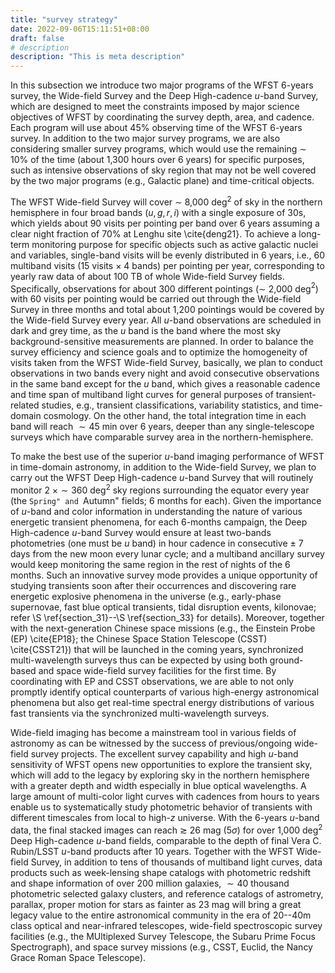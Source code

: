 ```yaml
---
title: "survey strategy"
date: 2022-09-06T15:11:51+08:00
draft: false
# description
description: "This is meta description"
---
```



In this subsection we introduce two major programs of the WFST 6-years survey, the Wide-field Survey and the Deep High-cadence $u$-band Survey, which are designed to meet the constraints imposed by major science objectives of WFST by coordinating the survey depth, area, and cadence. Each program will use about 45\% observing time of the WFST 6-years survey. In addition to the two major survey programs, we are also considering smaller survey programs, which would use the remaining $\sim$ 10\% of the time (about 1,300 hours over 6 years) for specific purposes, such as intensive observations of sky region that may not be well covered by the two major programs (e.g., Galactic plane) and time-critical objects.

The WFST Wide-field Survey will cover $\sim$ 8,000 deg$^2$ of sky in the northern hemisphere in four broad bands ($u, g, r, i$) with a single exposure of 30s, which yields about 90 visits per pointing per band over 6 years assuming a clear night fraction of 70\% at Lenghu site \cite{deng21}. To achieve a long-term monitoring purpose for specific objects such as active galactic nuclei and variables, single-band visits will be evenly distributed in 6 years, i.e., 60 multiband visits (15 visits $\times$ 4 bands) per pointing per year, corresponding to yearly raw data of about 100 TB of whole Wide-field Survey fields. Specifically, observations for about 300 different pointings ($\sim$ 2,000 deg$^2$) with 60 visits per pointing would be carried out through the Wide-field Survey in three months and total about 1,200 pointings would be covered by the Wide-field Survey every year. All $u$-band observations are scheduled in dark and grey time, as the $u$ band is the band where the most sky background-sensitive measurements are planned. In order to balance the survey efficiency and science goals and to optimize the homogeneity of visits taken from the WFST Wide-field Survey, basically, we plan to conduct observations in two bands every night and avoid consecutive observations in the same band except for the $u$ band, which gives a reasonable cadence and time span of multiband light curves for general purposes of transient-related studies, e.g., transient classifications, variability statistics, and time-domain cosmology. On the other hand, the total integration time in each band will reach $\sim 45$ min over 6 years, deeper than any single-telescope surveys which have comparable survey area in the northern-hemisphere.

To make the best use of the superior $u$-band imaging performance of WFST in time-domain astronomy, in addition to the Wide-field Survey, we plan to carry out the WFST Deep High-cadence $u$-band Survey that will routinely monitor $2~\times \sim360$ deg$^2$ sky regions surrounding the equator every year (the ``Spring" and ``Autumn" fields; 6 months for each). Given the importance of $u$-band and color information in understanding the nature of various energetic transient phenomena, for each 6-months campaign, the Deep High-cadence $u$-band Survey would ensure at least two-bands photometries (one must be $u$ band) in hour cadence in consecutive $\pm$ 7 days from the new moon every lunar cycle; and a multiband ancillary survey would keep monitoring the same region in the rest of nights of the 6 months. Such an innovative survey mode provides a unique opportunity of studying transients soon after their occurrences and discovering rare energetic explosive phenomena in the universe (e.g., early-phase supernovae, fast blue optical transients, tidal disruption events, kilonovae; refer \S \ref{section_31}--\S \ref{section_33} for details). Moreover, together with the next-generation Chinese space missions (e.g., the Einstein Probe (EP) \cite{EP18}; the Chinese Space Station Telescope (CSST) \cite{CSST21}) that will be launched in the coming years, synchronized multi-wavelength surveys thus can be expected by using both ground-based and space wide-field survey facilities for the first time. By coordinating with EP and CSST observations, we are able to not only promptly identify optical counterparts of various high-energy astronomical phenomena but also get real-time spectral energy distributions of various fast transients via the synchronized multi-wavelength surveys.

Wide-field imaging has become a mainstream tool in various fields of astronomy as can be witnessed by the success of previous/ongoing wide-field survey projects. The excellent survey capability and high $u$-band sensitivity of WFST opens new opportunities to explore the transient sky, which will add to the legacy by exploring sky in the northern hemisphere with a greater depth and width especially in blue optical wavelengths. A large amount of multi-color light curves with cadences from hours to years enable us to systematically study photometric behavior of transients with different timescales from local to high-$z$ universe. With the 6-years $u$-band data, the final stacked images can reach $\gtrsim$ 26 mag (5$\sigma$) for over 1,000 deg$^2$ Deep High-cadence $u$-band fields, comparable to the depth of final  Vera C. Rubin/LSST $u$-band products after 10 years. Together with the WFST Wide-field Survey, in addition to tens of thousands of multiband light curves, data products such as week-lensing shape catalogs with photometric redshift and shape information of over 200 million galaxies, $\sim40$ thousand photometric selected galaxy clusters, and reference catalogs of astrometry, parallax, proper motion for stars as fainter as 23 mag will bring a great legacy value to the entire astronomical community in the era of 20--40m class optical and near-infrared telescopes, wide-field spectroscopic survey facilities (e.g., the MUltiplexed Survey Telescope, the Subaru Prime Focus Spectrograph), and space survey missions (e.g., CSST, Euclid, the Nancy Grace Roman Space Telescope).